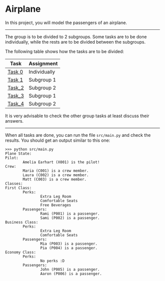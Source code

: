 # Airplane
In this project, you will model the passengers of an airplane.

-------------------------------------------------------
The group is to be divided to 2 subgroups. Some tasks are to be done individually, while the rests are to be divided between the subgroups.

The following table shows how the tasks are to be divided:

|Task       |Assignment           |
|-----------|---------------------|
|[Task 0](TASK_0.md) | Individually |
|[Task 1](TASK_1.md) | Subgroup 1 |
|[Task_2](TASK_2.md) | Subgroup 2 |
|[Task_3](TASK_3.md) | Subgroup 1 |
|[Task_4](TASK_4.md) | Subgroup 2 |

It is very advisable to check the other group tasks at least discuss their answers.

-------------------------------------------

When all tasks are done, you can run the file `src/main.py` and check the results. You should get an output similar to this one:

```Console
>>> python src/main.py
Plane State:
Pilot:
        Amelia Earhart (X001) is the pilot!
Crew:
        Maria (C001) is a crew member.
        Laura (C002) is a crew member.
        Matt (C003) is a crew member.
Classes:
First Class:
        Perks:
                Extra Leg Room
                Comfortable Seats
                Free Beverages
        Passengers:
                Rami (P001) is a passenger.
                Sami (P002) is a passenger.
Business Class:
        Perks:
                Extra Leg Room
                Comfortable Seats
        Passengers:
                Mia (P003) is a passenger.
                Pia (P004) is a passenger.
Economy Class:
        Perks:
                No perks :D
        Passengers:
                John (P005) is a passenger.
                Aaron (P006) is a passenger.

```
